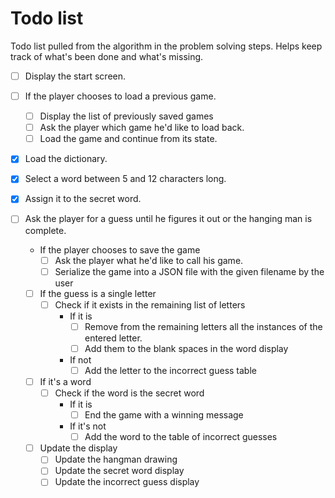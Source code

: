 # Todo list

Todo list pulled from the algorithm in the problem solving steps. Helps keep track of what's been done and what's missing.

  - [ ] Display the start screen.

  - [ ] If the player chooses to load a previous game.
    - [ ] Display the list of previously saved games
    - [ ] Ask the player which game he'd like to load back.
    - [ ] Load the game and continue from its state.

  - [x] Load the dictionary.
  
  - [x] Select a word between 5 and 12 characters long.

  - [x] Assign it to the secret word.

  - [ ] Ask the player for a guess until he figures it out or the hanging man is complete.
    - If the player chooses to save the game
      - [ ] Ask the player what he'd like to call his game.
      - [ ] Serialize the game into a JSON file with the given filename by the user
  
    - [ ] If the guess is a single letter
      - [ ] Check if it exists in the remaining list of letters
        - If it is
          - [ ] Remove from the remaining letters all the instances of the entered letter.
          - [ ] Add them to the blank spaces in the word display
        - If not
          - [ ] Add the letter to the incorrect guess table

    - [ ] If it's a word
      - [ ] Check if the word is the secret word
        - If it is
          - [ ] End the game with a winning message
        - If it's not
          - [ ] Add the word to the table of incorrect guesses
    - [ ] Update the display
      - [ ] Update the hangman drawing
      - [ ] Update the secret word display
      - [ ] Update the incorrect guess display